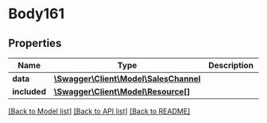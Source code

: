 # Body161

## Properties
Name | Type | Description | Notes
------------ | ------------- | ------------- | -------------
**data** | [**\Swagger\Client\Model\SalesChannel**](SalesChannel.md) |  | [optional] 
**included** | [**\Swagger\Client\Model\Resource[]**](Resource.md) |  | [optional] 

[[Back to Model list]](../../README.md#documentation-for-models) [[Back to API list]](../../README.md#documentation-for-api-endpoints) [[Back to README]](../../README.md)


